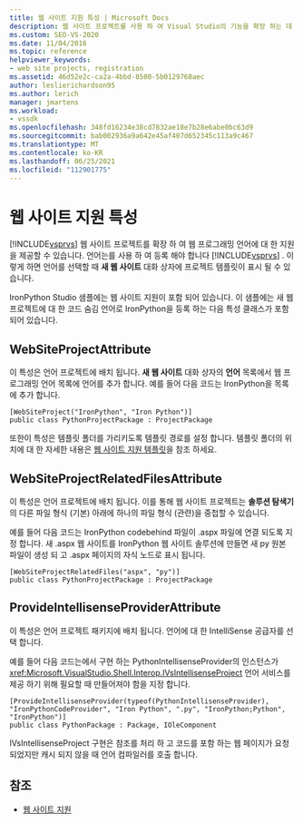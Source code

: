 ```yaml
---
title: 웹 사이트 지원 특성 | Microsoft Docs
description: 웹 사이트 프로젝트를 사용 하 여 Visual Studio의 기능을 확장 하는 데 필요한 웹 사이트 지원 특성에 대해 알아봅니다.
ms.custom: SEO-VS-2020
ms.date: 11/04/2016
ms.topic: reference
helpviewer_keywords:
- web site projects, registration
ms.assetid: 46d52e2c-ca2a-4bbd-8500-5b0129768aec
author: leslierichardson95
ms.author: lerich
manager: jmartens
ms.workload:
- vssdk
ms.openlocfilehash: 348fd16234e38cd7832ae18e7b28e6abe0bc63d9
ms.sourcegitcommit: bab002936a9a642e45af407d652345c113a9c467
ms.translationtype: MT
ms.contentlocale: ko-KR
ms.lasthandoff: 06/25/2021
ms.locfileid: "112901775"
---
```

# <a name="web-site-support-attributes"></a>웹 사이트 지원 특성
[!INCLUDE[vsprvs](../../code-quality/includes/vsprvs_md.md)] 웹 사이트 프로젝트를 확장 하 여 웹 프로그래밍 언어에 대 한 지원을 제공할 수 있습니다. 언어는를 사용 하 여 등록 해야 합니다 [!INCLUDE[vsprvs](../../code-quality/includes/vsprvs_md.md)] . 이렇게 하면 언어를 선택할 때 **새 웹 사이트** 대화 상자에 프로젝트 템플릿이 표시 될 수 있습니다.

IronPython Studio 샘플에는 웹 사이트 지원이 포함 되어 있습니다. 이 샘플에는 새 웹 프로젝트에 대 한 코드 숨김 언어로 IronPython을 등록 하는 다음 특성 클래스가 포함 되어 있습니다.

## <a name="websiteprojectattribute"></a>WebSiteProjectAttribute
 이 특성은 언어 프로젝트에 배치 됩니다. **새 웹 사이트** 대화 상자의 **언어** 목록에서 웹 프로그래밍 언어 목록에 언어를 추가 합니다. 예를 들어 다음 코드는 IronPython을 목록에 추가 합니다.

```
[WebSiteProject("IronPython", "Iron Python")]
public class PythonProjectPackage : ProjectPackage
```

 또한이 특성은 템플릿 폴더를 가리키도록 템플릿 경로를 설정 합니다. 템플릿 폴더의 위치에 대 한 자세한 내용은 [웹 사이트 지원 템플릿](../../extensibility/internals/web-site-support-templates.md)을 참조 하세요.

## <a name="websiteprojectrelatedfilesattribute"></a>WebSiteProjectRelatedFilesAttribute
 이 특성은 언어 프로젝트에 배치 됩니다. 이를 통해 웹 사이트 프로젝트는 **솔루션 탐색기** 의 다른 파일 형식 (기본) 아래에 하나의 파일 형식 (관련)을 중첩할 수 있습니다.

 예를 들어 다음 코드는 IronPython codebehind 파일이 .aspx 파일에 연결 되도록 지정 합니다. 새 .aspx 웹 사이트를 IronPython 웹 사이트 솔루션에 만들면 새 py 원본 파일이 생성 되 고 .aspx 페이지의 자식 노드로 표시 됩니다.

```
[WebSiteProjectRelatedFiles("aspx", "py")]
public class PythonProjectPackage : ProjectPackage
```

## <a name="provideintellisenseproviderattribute"></a>ProvideIntellisenseProviderAttribute
 이 특성은 언어 프로젝트 패키지에 배치 됩니다. 언어에 대 한 IntelliSense 공급자를 선택 합니다.

 예를 들어 다음 코드는에서 구현 하는 PythonIntellisenseProvider의 인스턴스가 <xref:Microsoft.VisualStudio.Shell.Interop.IVsIntellisenseProject> 언어 서비스를 제공 하기 위해 필요할 때 만들어져야 함을 지정 합니다.

```
[ProvideIntellisenseProvider(typeof(PythonIntellisenseProvider), "IronPythonCodeProvider", "Iron Python", ".py", "IronPython;Python", "IronPython")]
public class PythonPackage : Package, IOleComponent
```

 IVsIntellisenseProject 구현은 참조를 처리 하 고 코드를 포함 하는 웹 페이지가 요청 되었지만 캐시 되지 않을 때 언어 컴파일러를 호출 합니다.

## <a name="see-also"></a>참조
- [웹 사이트 지원](../../extensibility/internals/web-site-support.md)
